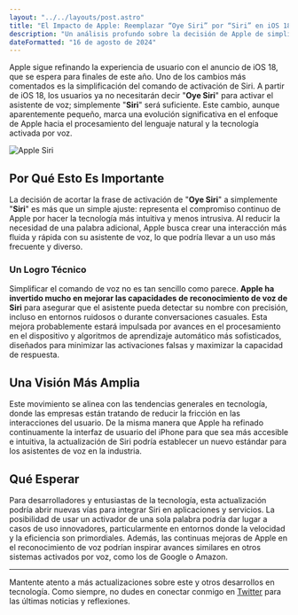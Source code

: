 ```yaml
---
layout: "../../layouts/post.astro"  
title: "El Impacto de Apple: Reemplazar “Oye Siri” por “Siri” en iOS 18  "
description: "Un análisis profundo sobre la decisión de Apple de simplificar el comando de activación de Siri en el próximo iOS 18."  
dateFormatted: "16 de agosto de 2024"  
---
```


Apple sigue refinando la experiencia de usuario con el anuncio de iOS 18, que se espera para finales de este año. Uno de los cambios más comentados es la simplificación del comando de activación de Siri. A partir de iOS 18, los usuarios ya no necesitarán decir "**Oye Siri**" para activar el asistente de voz; simplemente "**Siri**" será suficiente. Este cambio, aunque aparentemente pequeño, marca una evolución significativa en el enfoque de Apple hacia el procesamiento del lenguaje natural y la tecnología activada por voz.

![Apple Siri](https://marketing4all.es/wp-content/uploads/2024/06/La-nueva-Siri-de-Apple-con-Inteligencia-Artificial-860x574.jpg)

## Por Qué Esto Es Importante

La decisión de acortar la frase de activación de "**Oye Siri**" a simplemente "**Siri**" es más que un simple ajuste: representa el compromiso continuo de Apple por hacer la tecnología más intuitiva y menos intrusiva. Al reducir la necesidad de una palabra adicional, Apple busca crear una interacción más fluida y rápida con su asistente de voz, lo que podría llevar a un uso más frecuente y diverso.

### Un Logro Técnico

Simplificar el comando de voz no es tan sencillo como parece. **Apple ha invertido mucho en mejorar las capacidades de reconocimiento de voz de Siri** para asegurar que el asistente pueda detectar su nombre con precisión, incluso en entornos ruidosos o durante conversaciones casuales. Esta mejora probablemente estará impulsada por avances en el procesamiento en el dispositivo y algoritmos de aprendizaje automático más sofisticados, diseñados para minimizar las activaciones falsas y maximizar la capacidad de respuesta.

## Una Visión Más Amplia

Este movimiento se alinea con las tendencias generales en tecnología, donde las empresas están tratando de reducir la fricción en las interacciones del usuario. De la misma manera que Apple ha refinado continuamente la interfaz de usuario del iPhone para que sea más accesible e intuitiva, la actualización de Siri podría establecer un nuevo estándar para los asistentes de voz en la industria.

## Qué Esperar

Para desarrolladores y entusiastas de la tecnología, esta actualización podría abrir nuevas vías para integrar Siri en aplicaciones y servicios. La posibilidad de usar un activador de una sola palabra podría dar lugar a casos de uso innovadores, particularmente en entornos donde la velocidad y la eficiencia son primordiales. Además, las continuas mejoras de Apple en el reconocimiento de voz podrían inspirar avances similares en otros sistemas activados por voz, como los de Google o Amazon.

---


Mantente atento a más actualizaciones sobre este y otros desarrollos en tecnología. Como siempre, no dudes en conectar conmigo en [Twitter](https://x.com/murapabytes) para las últimas noticias y reflexiones.



